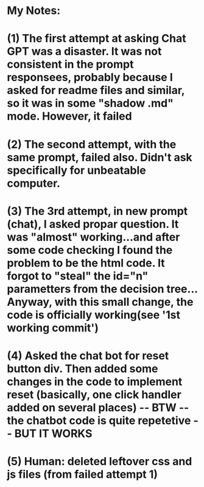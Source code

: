 # My Notes:

# (1) The first attempt at asking Chat GPT was a disaster. It was not consistent in the prompt responsees, probably because I asked for readme files and similar, so it was in some "shadow .md" mode. However, it failed

# (2) The second attempt, with the same prompt, failed also. Didn't ask specifically for unbeatable computer.

# (3) The 3rd attempt, in new prompt (chat), I asked propar question. It was "almost" working...and after some code checking I found the problem to be the html code. It forgot to "steal" the id="n" parametters from the decision tree... Anyway, with this small change, the code is officially working(see '1st working commit')

# (4) Asked the chat bot for reset button div. Then added some changes in the code to implement reset (basically, one click handler added on several places) -- BTW -- the chatbot code is quite repetetive -- BUT IT WORKS

# (5) Human: deleted leftover css and js files (from failed attempt 1)